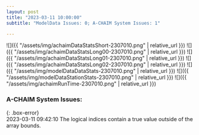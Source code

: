 ```yaml
---
layout: post
title: "2023-03-11 10:00:00"
subtitle: "ModelData Issues: 0; A-CHAIM System Issues: 1"

---
```


![]({{ "/assets/img/achaimDataStatsShort-2307010.png" | relative_url }})
![]({{ "/assets/img/achaimDataStatsLong00-2307010.png" | relative_url }})
![]({{ "/assets/img/achaimDataStatsLong01-2307010.png" | relative_url }})
![]({{ "/assets/img/achaimDataStatsLong02-2307010.png" | relative_url }})
![]({{ "/assets/img/modelDataDataStats-2307010.png" | relative_url }})
![]({{ "/assets/img/modelDataStationStats-2307010.png" | relative_url }})
![]({{ "/assets/img/achaimRunTime-2307010.png" | relative_url }})


### A-CHAIM System Issues:  
  
{: .box-error}  
2023-03-11 09:42:10 The logical indices contain a true value outside of the array bounds.  
